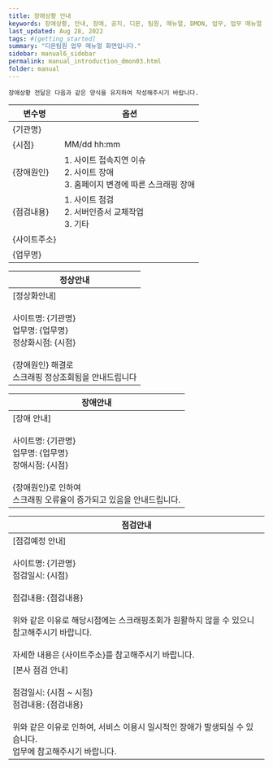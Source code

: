 ```yaml
---
title: 장애상황 안내
keywords: 장애상황, 안내, 장애, 공지, 디몬, 팀원, 매뉴얼, DMON, 업무, 업무 매뉴얼
last_updated: Aug 28, 2022
tags: #[getting_started]
summary: "디몬팀원 업무 매뉴얼 화면입니다."
sidebar: manual6_sidebar
permalink: manual_introduction_dmon03.html
folder: manual
---
```


    장애상황 전달은 다음과 같은 양식을 유지하여 작성해주시기 바랍니다.

|변수명|옵션|
|------|---|
|{기관명}||
|{시점}|MM/dd hh:mm|
|{장애원인}|1. 사이트 접속지연 이슈<br>2. 사이트 장애<br>3. 홈페이지 변경에 따른 스크래핑 장애|
|{점검내용}|1. 사이트 점검<br>2. 서버인증서 교체작업<br>3. 기타|
|{사이트주소}||
|{업무명}||

|정상안내|
|-------|
|[정상화안내]<br><br>사이트명: {기관명}<br>업무명: {업무명}<br>정상화시점: {시점}<br><br>{장애원인}  해결로<br>스크래핑 정상조회됨을 안내드립니다 

|장애안내|
|-------|
|[장애 안내]<br><br>사이트명: {기관명}<br>업무명: {업무명}<br>장애시점: {시점} <br><br>{장애원인}로 인하여<br>스크래핑 오류율이 증가되고 있음을 안내드립니다.

|점검안내|
|-------|
|[점검예정 안내]<br><br>사이트명: {기관명}<br>점검일시: {시점} <br><br>점검내용: {점검내용} <br><br>위와 같은 이유로 해당시점에는 스크래핑조회가 원활하지 않을 수 있으니 참고해주시기 바랍니다. <br><br>자세한 내용은 {사이트주소}를 참고해주시기 바랍니다. |
|[본사 점검 안내]<br><br>점검일시: {시점 ~ 시점}<br>점검내용: {점검내용} <br><br>위와 같은 이유로 인하여, 서비스 이용시 일시적인 장애가 발생되실 수 있습니다.<br>업무에 참고해주시기 바랍니다.|
